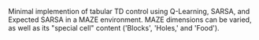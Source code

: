 Minimal implemention of tabular TD control using Q-Learning, SARSA, and Expected SARSA in a MAZE environment. MAZE dimensions can be varied, as well as its "special cell"
content ('Blocks', 'Holes,' and 'Food'). 
